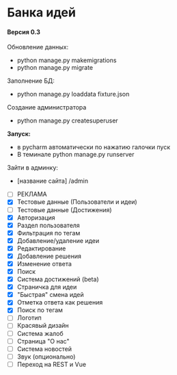 # Банка идей
#### Версия 0.3

Обновление данных: 
* python manage.py makemigrations
* python manage.py migrate 

Заполнение БД:
* python manage.py loaddata fixture.json

Создание администратора
* python manage.py createsuperuser

**Запуск:**
* в pycharm автоматически по нажатию галочки пуск
* В теминале python manage.py runserver

Зайти в админку: 
* [название сайта] /admin


- [ ] РЕКЛАМА
- [x] Тестовые данные (Пользователи и идеи)
- [ ] Тестовые данные (Достижения)
- [x] Авторизация
- [x] Раздел пользователя
- [x] Фильтрация по тегам
- [x] Добавление/удаление идеи
- [x] Редактирование
- [x] Добавление решения
- [x] Изменение ответа
- [x] Поиск
- [x] Система достижений (beta)
- [x] Страничка для идеи
- [x] "Быстрая" смена идей
- [x] Отметка ответа как решения
- [x] Поиск по тегам
- [ ] Логотип
- [ ] Красявый дизайн
- [ ] Система жалоб
- [ ] Страница "О нас"
- [ ] Система новостей
- [ ] Звук (опционально)
- [ ] Переход на REST и Vue